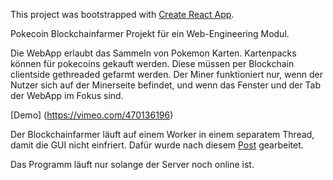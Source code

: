 This project was bootstrapped with [Create React App](https://github.com/facebook/create-react-app).

Pokecoin Blockchainfarmer Projekt für ein Web-Engineering Modul.

Die WebApp erlaubt das Sammeln von Pokemon Karten. Kartenpacks können für pokecoins gekauft werden. Diese müssen per Blockchain clientside gethreaded gefarmt werden.
Der Miner funktioniert nur, wenn der Nutzer sich auf der Minerseite befindet, und wenn das Fenster und der Tab der WebApp im Fokus sind.

[Demo] (https://vimeo.com/470136196)

Der Blockchainfarmer läuft auf einem Worker in einem separatem Thread, damit die GUI nicht einfriert. 
Dafür wurde nach diesem [Post](https://medium.com/@bykovskimichael/how-to-use-web-worker-with-create-react-app-e1c1f1ba5279?sk=6d6f9ad9056bc1c44bd881990dc3a8e9) gearbeitet. 

Das Programm läuft nur solange der Server noch online ist. 
